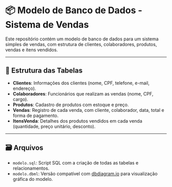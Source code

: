 # 📦 Modelo de Banco de Dados - Sistema de Vendas

Este repositório contém um modelo de banco de dados para um sistema simples de vendas, com estrutura de clientes, colaboradores, produtos, vendas e itens vendidos.

---

## 📐 Estrutura das Tabelas

- **Clientes**: Informações dos clientes (nome, CPF, telefone, e-mail, endereço).
- **Colaboradores**: Funcionários que realizam as vendas (nome, CPF, cargo).
- **Produtos**: Cadastro de produtos com estoque e preço.
- **Vendas**: Registro de cada venda, com cliente, colaborador, data, total e forma de pagamento.
- **ItensVenda**: Detalhes dos produtos vendidos em cada venda (quantidade, preço unitário, desconto).

---

## 🗃️ Arquivos

- `modelo.sql`: Script SQL com a criação de todas as tabelas e relacionamentos.
- `modelo.dbml`: Versão compatível com [dbdiagram.io](https://dbdiagram.io/d/dbml-684492415a9a94714e5b56ba) para visualização gráfica do modelo.

